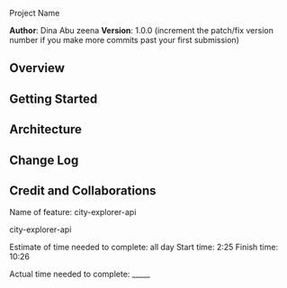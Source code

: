  Project Name

**Author**: Dina Abu zeena
**Version**: 1.0.0 (increment the patch/fix version number if you make more commits past your first submission)

## Overview


## Getting Started


## Architecture


## Change Log




## Credit and Collaborations




Name of feature: city-explorer-api

city-explorer-api

Estimate of time needed to complete: all day
Start time: 2:25
Finish time: 10:26

Actual time needed to complete: _____